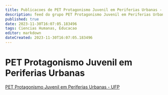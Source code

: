 ```yaml
---
title: Publicacoes de PET Protagonismo Juvenil em Periferias Urbanas - UFP
description: feed do grupo PET Protagonismo Juvenil em Periferias Urbanas - UFP
published: true
date: 2023-11-30T16:07:05.183496
tags: Ciencias Humanas, Educacao
editor: markdown
dateCreated: 2023-11-30T16:07:05.183496
---
```


# PET Protagonismo Juvenil em Periferias Urbanas
[PET Protagonismo Juvenil em Periferias Urbanas - UFP](/grupo/144PETProtagonismoJuvenilemPeriferiasUrbanasUFP.md)